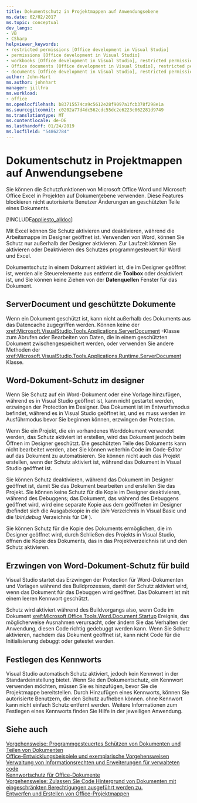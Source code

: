 ```yaml
---
title: Dokumentschutz in Projektmappen auf Anwendungsebene
ms.date: 02/02/2017
ms.topic: conceptual
dev_langs:
- VB
- CSharp
helpviewer_keywords:
- restricted permissions [Office development in Visual Studio]
- permissions [Office development in Visual Studio]
- workbooks [Office development in Visual Studio], restricted permissions
- Office documents [Office development in Visual Studio], restricted permissions
- documents [Office development in Visual Studio], restricted permissions
author: John-Hart
ms.author: johnhart
manager: jillfra
ms.workload:
- office
ms.openlocfilehash: b83715574ca9c5612e28f9097a1fcb378f298e1a
ms.sourcegitcommit: c0202a77d4dc562cdc55dc2e6223c062281d9749
ms.translationtype: MT
ms.contentlocale: de-DE
ms.lasthandoff: 01/24/2019
ms.locfileid: "54862784"
---
```

# <a name="document-protection-in-document-level-solutions"></a>Dokumentschutz in Projektmappen auf Anwendungsebene
  Sie können die Schutzfunktionen von Microsoft Office Word und Microsoft Office Excel in Projekten auf Dokumentebene verwenden. Diese Features blockieren nicht autorisierte Benutzer Änderungen an geschützten Teile eines Dokuments.  
  
 [!INCLUDE[appliesto_alldoc](../vsto/includes/appliesto-alldoc-md.md)]  
  
 Mit Excel können Sie Schutz aktivieren und deaktivieren, während die Arbeitsmappe im Designer geöffnet ist. Verwenden von Word, können Sie Schutz nur außerhalb der Designer aktivieren. Zur Laufzeit können Sie aktivieren oder Deaktivieren des Schutzes programmgesteuert für Word und Excel.  
  
 Dokumentschutz in einem Dokument aktiviert ist, die im Designer geöffnet ist, werden alle Steuerelemente aus entfernt die **Toolbox** oder deaktiviert ist, und Sie können keine Ziehen von der **Datenquellen** Fenster für das Dokument.  
  
## <a name="serverdocument-and-protected-documents"></a>ServerDocument und geschützte Dokumente  
 Wenn ein Dokument geschützt ist, kann nicht außerhalb des Dokuments aus das Datencache zugegriffen werden. Können keine der <xref:Microsoft.VisualStudio.Tools.Applications.ServerDocument> -Klasse zum Abrufen oder Bearbeiten von Daten, die in einem geschützten Dokument zwischengespeichert werden, oder verwenden Sie andere Methoden der <xref:Microsoft.VisualStudio.Tools.Applications.Runtime.ServerDocument> Klasse.  
  
## <a name="word-document-protection-in-the-designer"></a>Word-Dokument-Schutz im designer  
 Wenn Sie Schutz auf ein Word-Dokument oder eine Vorlage hinzufügen, während es in Visual Studio geöffnet ist, kann nicht gestartet werden, erzwingen der Protection im Designer. Das Dokument ist im Entwurfsmodus befindet, während es in Visual Studio geöffnet ist, und es muss werden im Ausführmodus bevor Sie beginnen können, erzwingen der Protection.  
  
 Wenn Sie ein Projekt, die ein vorhandenes Worddokument verwendet werden, das Schutz aktiviert ist erstellen, wird das Dokument jedoch beim Öffnen im Designer geschützt. Die geschützten Teile des Dokuments kann nicht bearbeitet werden, aber Sie können weiterhin Code im Code-Editor auf das Dokument zu automatisieren. Sie können nicht auch das Projekt erstellen, wenn der Schutz aktiviert ist, während das Dokument in Visual Studio geöffnet ist.  
  
 Sie können Schutz deaktivieren, während das Dokument im Designer geöffnet ist, damit Sie das Dokument bearbeiten und erstellen Sie das Projekt. Sie können keine Schutz für die Kopie im Designer deaktivieren, während des Debuggens; das Dokument, das während des Debuggens geöffnet wird, wird eine separate Kopie aus dem geöffneten im Designer (befindet sich die Ausgabekopie in die *\bin* Verzeichnis in Visual Basic und die *\bin\debug* Verzeichnis für C# ).  
  
 Sie können Schutz für die Kopie des Dokuments ermöglichen, die im Designer geöffnet wird, durch Schließen des Projekts in Visual Studio, öffnen die Kopie des Dokuments, das in das Projektverzeichnis ist und den Schutz aktivieren.  
  
## <a name="enforce-word-document-protection-on-build"></a>Erzwingen von Word-Dokument-Schutz für build  
 Visual Studio startet das Erzwingen der Protection für Word-Dokumenten und Vorlagen während des Buildprozesses, damit der Schutz aktiviert wird, wenn das Dokument für das Debuggen wird geöffnet. Das Dokument ist mit einem leeren Kennwort geschützt.  
  
 Schutz wird aktiviert während des Buildvorgangs also, wenn Code im Dokument <xref:Microsoft.Office.Tools.Word.Document.Startup> Ereignis, das möglicherweise Ausnahmen verursacht, oder ändern Sie das Verhalten der Anwendung, diesen Code richtig gedebuggt werden kann. Wenn Sie Schutz aktivieren, nachdem das Dokument geöffnet ist, kann nicht Code für die Initialisierung debuggt oder getestet werden.  
  
## <a name="setting-the-password"></a>Festlegen des Kennworts  
 Visual Studio automatisch Schutz aktiviert, jedoch kein Kennwort in der Standardeinstellung bietet. Wenn Sie den Dokumentschutz, ein Kennwort verwenden möchten, müssen Sie es hinzufügen, bevor Sie die Projektmappe bereitstellen. Durch Hinzufügen eines Kennworts, können Sie autorisierte Benutzern, die den Schutz aufheben können. ohne Kennwort kann nicht einfach Schutz entfernt werden. Weitere Informationen zum Festlegen eines Kennworts finden Sie Hilfe in der jeweiligen Anwendung.  
  
## <a name="see-also"></a>Siehe auch  
 [Vorgehensweise: Programmgesteuertes Schützen von Dokumenten und Teilen von Dokumenten](../vsto/how-to-programmatically-protect-documents-and-parts-of-documents.md)   
 [Office-Entwicklungsbeispiele und exemplarische Vorgehensweisen](../vsto/office-development-samples-and-walkthroughs.md)   
 [Verwaltung von Informationsrechten und Erweiterungen für verwalteten code](../vsto/information-rights-management-and-managed-code-extensions-overview.md)   
 [Kennwortschutz für Office-Dokumente](../vsto/password-protection-on-office-documents.md)   
 [Vorgehensweise: Zulassen Sie Code Hintergrund von Dokumenten mit eingeschränkten Berechtigungen ausgeführt werden zu.](../vsto/how-to-permit-code-to-run-behind-documents-with-restricted-permissions.md)   
 [Entwerfen und Erstellen von Office-Projektmappen](../vsto/designing-and-creating-office-solutions.md)  
